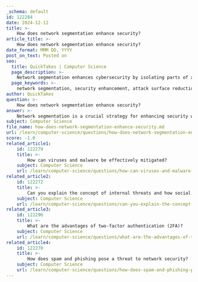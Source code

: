 ```yaml
---
_schema: default
id: 122284
date: 2024-12-12
title: >-
    How does network segmentation enhance security?
article_title: >-
    How does network segmentation enhance security?
date_format: MMM DD, YYYY
post_on_text: Posted on
seo:
  title: QuickTakes | Computer Science
  page_description: >-
    Network segmentation enhances cybersecurity by isolating parts of a network to limit attacks, contain breaches, control traffic flow, and comply with regulations, ultimately improving overall security and performance.
  page_keywords: >-
    network segmentation, security enhancement, attack surface reduction, breach containment, traffic control, monitoring, access controls, tailored security policies, regulatory compliance, network performance
author: QuickTakes
question: >-
    How does network segmentation enhance security?
answer: >-
    Network segmentation is a crucial strategy for enhancing security within a computer network by dividing it into smaller, isolated segments. This approach offers several significant benefits that collectively improve the overall security posture of an organization.\n\n1. **Limiting Attack Surface**: By segmenting the network, organizations can reduce the attack surface. Each segment operates independently with its own access controls and security policies, which means that even if one segment is compromised, the threat is contained and cannot easily spread to other segments.\n\n2. **Containment of Breaches**: In the event of a security breach, network segmentation helps to contain the impact. For example, if malware infects one segment, it is less likely to affect systems in another segment. This containment is vital for minimizing damage and facilitating quicker recovery.\n\n3. **Control of Traffic Flow**: Network segmentation allows for better control over how traffic flows across the network. Techniques such as Virtual Local Area Networks (VLANs) can be employed to manage and monitor traffic between segments, enhancing security and reducing the risk of lateral movement by attackers.\n\n4. **Enhanced Monitoring and Alerts**: Segmented networks can improve monitoring capabilities. Security systems can provide alerts when unauthorized endpoints attempt to access restricted segments, helping to identify and respond to potential threats more effectively.\n\n5. **Tailored Security Policies**: Each segment can have customized security measures and access controls based on its specific needs. This flexibility allows organizations to enforce stricter security policies for more sensitive data while maintaining usability for less critical segments.\n\n6. **Regulatory Compliance**: Many industries have regulations that require the protection of sensitive data. Network segmentation can help organizations comply with these regulations by isolating sensitive information and applying appropriate security measures.\n\n7. **Improved Performance**: Beyond security, segmentation can also enhance network performance by reducing congestion and improving the efficiency of data flow within the network.\n\nIn summary, network segmentation is an effective method for reinforcing cybersecurity. By partitioning a network into distinct segments, organizations can control access, limit the spread of attacks, and enhance their overall security posture. Implementing best practices for network segmentation is essential for protecting sensitive information and ensuring compliance with regulatory requirements.
subject: Computer Science
file_name: how-does-network-segmentation-enhance-security.md
url: /learn/computer-science/questions/how-does-network-segmentation-enhance-security
score: -1.0
related_article1:
    id: 122279
    title: >-
        How can viruses and malware be effectively mitigated?
    subject: Computer Science
    url: /learn/computer-science/questions/how-can-viruses-and-malware-be-effectively-mitigated
related_article2:
    id: 122272
    title: >-
        Can you explain the concept of internal threats and how social engineering is used in these scenarios?
    subject: Computer Science
    url: /learn/computer-science/questions/can-you-explain-the-concept-of-internal-threats-and-how-social-engineering-is-used-in-these-scenarios
related_article3:
    id: 122296
    title: >-
        What are the advantages of two-factor authentication (2FA)?
    subject: Computer Science
    url: /learn/computer-science/questions/what-are-the-advantages-of-twofactor-authentication-2fa
related_article4:
    id: 122270
    title: >-
        How does spam and phishing pose a threat to network security?
    subject: Computer Science
    url: /learn/computer-science/questions/how-does-spam-and-phishing-pose-a-threat-to-network-security
---
```


&nbsp;